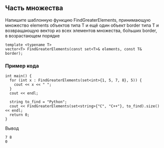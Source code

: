Часть множества
---------------

Напишите шаблонную функцию FindGreaterElements, принимающую множество elements
объектов типа T и ещё один объект border типа T и возвращающую вектор из всех
элементов множества, бо́льших border, в возрастающем порядке

~~~~~~~~~~~~~~~~~~~~~~~~~~~~~~~~~~~~~~~~~~~~~~~~~~~~~~~~~~~~~~~~~~~~~~~~~~~~~~~~
template <typename T>
vector<T> FindGreaterElements(const set<T>& elements, const T& border);
~~~~~~~~~~~~~~~~~~~~~~~~~~~~~~~~~~~~~~~~~~~~~~~~~~~~~~~~~~~~~~~~~~~~~~~~~~~~~~~~

### Пример кода

~~~~~~~~~~~~~~~~~~~~~~~~~~~~~~~~~~~~~~~~~~~~~~~~~~~~~~~~~~~~~~~~~~~~~~~~~~~~~~~~
int main() {
  for (int x : FindGreaterElements(set<int>{1, 5, 7, 8}, 5)) {
    cout << x << " ";
  }
  cout << endl;
  
  string to_find = "Python";
  cout << FindGreaterElements(set<string>{"C", "C++"}, to_find).size() << endl;
  return 0;
}
~~~~~~~~~~~~~~~~~~~~~~~~~~~~~~~~~~~~~~~~~~~~~~~~~~~~~~~~~~~~~~~~~~~~~~~~~~~~~~~~

Вывод

~~~~~~~~~~~~~~~~~~~~~~~~~~~~~~~~~~~~~~~~~~~~~~~~~~~~~~~~~~~~~~~~~~~~~~~~~~~~~~~~
7 8
0
~~~~~~~~~~~~~~~~~~~~~~~~~~~~~~~~~~~~~~~~~~~~~~~~~~~~~~~~~~~~~~~~~~~~~~~~~~~~~~~~
